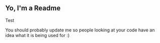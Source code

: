 ## Yo, I'm a Readme

Test

You should probably update me so people looking at your code have an idea what it is being used for :)
